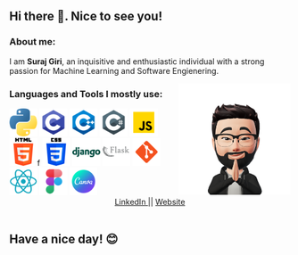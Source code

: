 ## **Hi there 👋. Nice to see you!**

### **About me:**
I am **Suraj Giri**, an inquisitive and enthusiastic individual with a strong passion for Machine Learning and Software Engienering.

<img align="right" src="./assets/icons/avatar.png" height="200px">

### **Languages and Tools I mostly use:**

<div>
<img src = "./assets/icons/python.png" height = 50px>
<img src = "./assets/icons/c.png" height = 50px>
<img src = "./assets/icons/c++.png" height = 50px>
<img src = "./assets/icons/c_sharp.png" height = 50px>
<img src = "./assets/icons/javascript.png" height = 50px>
<img src = "./assets/icons/html.png" height = 50px>f
<img src = "./assets/icons/css.png" height = 50px>
<img src = "./assets/icons/django.png" height = 50px>
<img src = "./assets/icons/flask.png" height = 50px>
<img src = "./assets/icons/git.png" height = 50px>
<img src = "./assets/icons/react.png" height = 50px>
<img src = "./assets/icons/figma.png" height = 50px>
<img src = "./assets/icons/canva.png" height = 50px>
</div>

<div align="center">
<a align="center" href="https://www.linkedin.com/in/surajgiri7/">
LinkedIn
</a>||
<a align="center" href="https://www.girisuraj.com.np">
Website
</a><br>
<img align="center" src="https://komarev.com/ghpvc/?username=surajgiri7&style=flat-square&color=blue" alt=""/>
</div>

## Have a nice day! 😊






<!--
**surajgiri7/surajgiri7** is a ✨ _special_ ✨ repository because its `README.md` (this file) appears on your GitHub profile.

Here are some ideas to get you started:

- 🔭 I’m currently working on ...
- 🌱 I’m currently learning ...
- 👯 I’m looking to collaborate on ...
- 🤔 I’m looking for help with ...
- 💬 Ask me about ...
- 📫 How to reach me: ...
- 😄 Pronouns: ...
- ⚡ Fun fact: ...
-->
